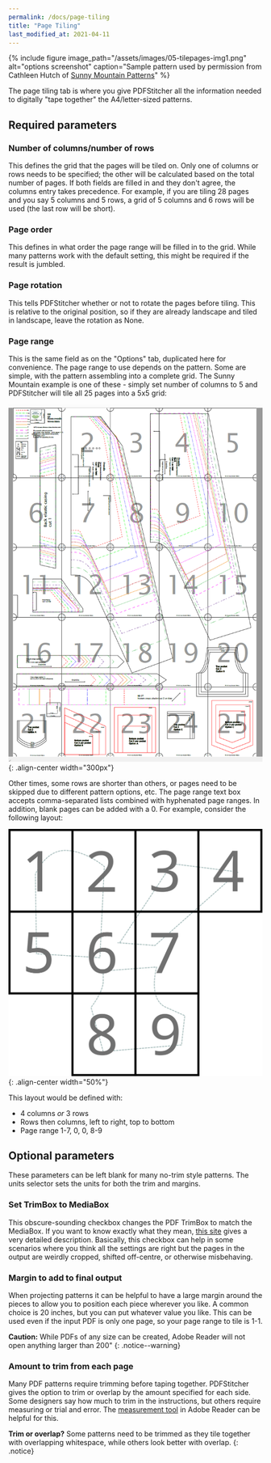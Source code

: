 ```yaml
---
permalink: /docs/page-tiling
title: "Page Tiling"
last_modified_at: 2021-04-11
---
```


{% include figure image_path="/assets/images/05-tilepages-img1.png" alt="options screenshot" caption="Sample pattern used by permission from Cathleen Hutch of [Sunny Mountain Patterns](https://www.etsy.com/shop/sunnymountainpattern)" %}

The page tiling tab is where you give PDFStitcher all the information needed to digitally "tape together" the A4/letter-sized patterns.

## Required parameters
### Number of columns/number of rows
This defines the grid that the pages will be tiled on. Only one of columns or rows needs to be specified; the other will be calculated based on the total number of pages. If both fields are filled in and they don't agree, the columns entry takes precedence. For example, if you are tiling 28 pages and you say 5 columns and 5 rows, a grid of 5 columns and 6 rows will be used (the last row will be short).
### Page order
This defines in what order the page range will be filled in to the grid. While many patterns work with the default setting, this might be required if the result is jumbled.

### Page rotation
This tells PDFStitcher whether or not to rotate the pages before tiling. This is relative to the original position, so if they are already landscape and tiled in landscape, leave the rotation as None.

### Page range
This is the same field as on the "Options" tab, duplicated here for convenience. The page range to use depends on the pattern. Some are simple, with the pattern assembling into a complete grid. The Sunny Mountain example is one of these - simply set number of columns to 5 and PDFStitcher will tile all 25 pages into a 5x5 grid:

![sunny mountain page layout](/assets/images/05-tilepages-img2.png){: .align-center width="300px"}

Other times, some rows are shorter than others, or pages need to be skipped due to different pattern options, etc. The page range text box accepts comma-separated lists combined with hyphenated page ranges. In addition, blank pages can be added with a 0. For example, consider the following layout:

![page layout example](/assets/images/05-tilepages-img3.svg){: .align-center width="50%"}
 
This layout would be defined with:
- 4 columns *or* 3 rows
- Rows then columns, left to right, top to bottom
- Page range 1-7, 0, 0, 8-9

## Optional parameters
These parameters can be left blank for many no-trim style patterns. The units selector sets the units for both the trim and margins.

### Set TrimBox to MediaBox
This obscure-sounding checkbox changes the PDF TrimBox to match the MediaBox. If you want to know exactly what they mean, [this site](https://www.prepressure.com/pdf/basics/page-boxes) gives a very detailed description. Basically, this checkbox can help in some scenarios where you think all the settings are right but the pages in the output are weirdly cropped, shifted off-centre, or otherwise misbehaving.

### Margin to add to final output
When projecting patterns it can be helpful to have a large margin around the pieces to allow you to position each piece wherever you like. A common choice is 20 inches, but you can put whatever value you like. This can be used even if the input PDF is only one page, so your page range to tile is 1-1.

**Caution:** While PDFs of any size can be created, Adobe Reader will not open anything larger than 200" 
{: .notice--warning}

### Amount to trim from each page
Many PDF patterns require trimming before taping together. PDFStitcher gives the option to trim or overlap by the amount specified for each side. Some designers say how much to trim in the instructions, but others require measuring or trial and error. The [measurement tool](https://helpx.adobe.com/ca/acrobat/using/grids-guides-measurements-pdfs.html#measure_the_height_width_or_area_of_objects) in Adobe Reader can be helpful for this.

**Trim or overlap?** Some patterns need to be trimmed as they tile together with overlapping whitespace, while others look better with overlap.
{: .notice}